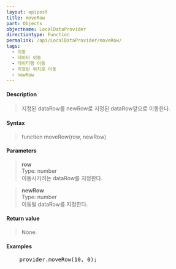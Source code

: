 ```yaml
---
layout: apipost
title: moveRow
part: Objects
objectname: LocalDataProvider
directiontype: Function
permalink: /api/LocalDataProvider/moveRow/
tags:
  - 이동
  - 데이터 이동
  - 데이터행 이동
  - 지정된 위치로 이동
  - newRow
---
```



#### Description

> 지정된 dataRow를 newRow로 지정된 dataRow앞으로 이동한다.

#### Syntax

> function moveRow(row, newRow)

#### Parameters

> **row**  
> Type: number  
> 이동시키려는 dataRow를 지정한다.

> **newRow**  
> Type: number  
> 이동될 dataRow를 지정한다.

#### Return value

> None.

#### Examples 

<pre class="prettyprint">
    provider.moveRow(10, 0);
</pre>

